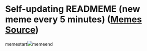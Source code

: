 # Self-updating READMEME (new meme every 5 minutes) ([Memes Source](https://bramses.notion.site/a49c1e962b7646879176ac3b327b6533?v=4d1eda54b170483cb03a40f257231764))

memestart![](https://www.notion.so/image/https%3A%2F%2Fs3-us-west-2.amazonaws.com%2Fsecure.notion-static.com%2Fbb120746-0a9d-49b7-8831-9fa2edb12ff7%2F32A3E1D8-D466-4AA0-A71B-1DEBBA195A32.jpeg?table=block&id=2561ad3b-268e-47b8-9ca1-793cf64ecbff&cache=v2)memeend
